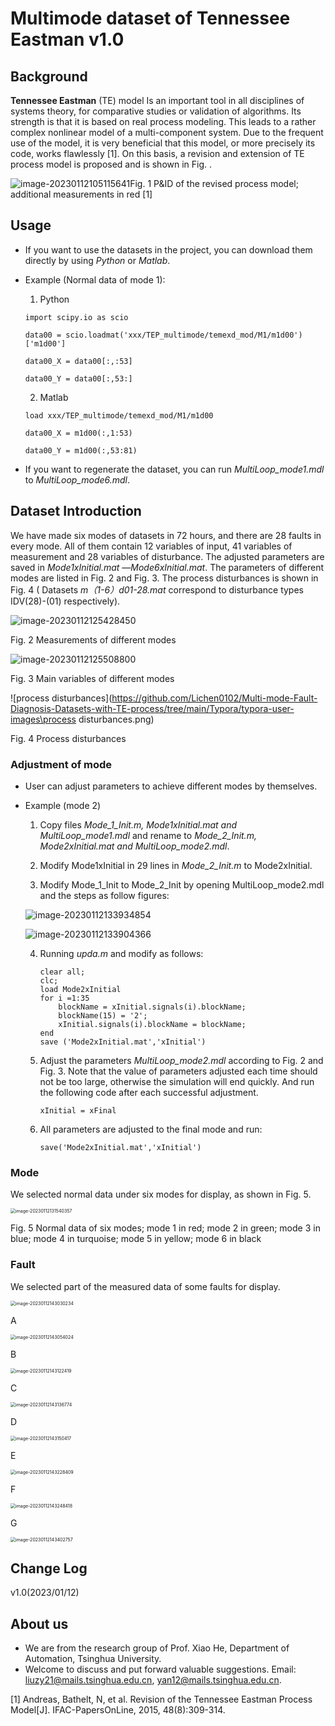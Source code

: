 # Multimode dataset of Tennessee Eastman v1.0

## Background

**Tennessee Eastman** (TE) model Is an important tool in all disciplines of systems theory, for comparative studies or validation of algorithms. Its strength is that it is based on real process modeling. This leads to a rather complex nonlinear model of a multi-component system. Due to the frequent use of the model, it is very beneficial that this model, or more precisely its code, works flawlessly [1]. On this basis, a revision and extension of TE process model is proposed and is shown in Fig. .

![image-20230112105115641](C:\Users\65489\AppData\Roaming\Typora\typora-user-images\image-20230112105115641.png)Fig. 1 P&ID of the revised process model; additional measurements in red [1]

## Usage

- If you want to use the datasets in the project, you can download them directly by using *Python* or *Matlab*.

- Example (Normal data of mode 1):

  1) Python

  ```
  import scipy.io as scio
  
  data00 = scio.loadmat('xxx/TEP_multimode/temexd_mod/M1/m1d00')['m1d00']
  
  data00_X = data00[:,:53]
  
  data00_Y = data00[:,53:]
  ```

  2) Matlab

  ```
  load xxx/TEP_multimode/temexd_mod/M1/m1d00
  
  data00_X = m1d00(:,1:53)
  
  data00_Y = m1d00(:,53:81)
  ```

- If you want to regenerate the dataset, you can run *MultiLoop_mode1.mdl* to *MultiLoop_mode6.mdl*.

## Dataset Introduction

We have made six modes of datasets in 72 hours, and there are 28 faults in every mode. All of them contain 12 variables of input, 41 variables of measurement and 28 variables of disturbance. The adjusted parameters are saved in *Mode1xInitial.mat* —*Mode6xInitial.mat*. The parameters of different modes are listed in Fig. 2 and Fig. 3. The process disturbances is shown in Fig. 4 ( Datasets *m（1-6）d01-28.mat* correspond to disturbance types IDV(28)-(01) respectively).

![image-20230112125428450](https://github.com/Lichen0102/Multi-mode-Fault-Diagnosis-Datasets-with-TE-process/tree/main/Typora/typora-user-images\image-20230112125428450.png)

Fig. 2 Measurements of different modes

![image-20230112125508800](https://github.com/Lichen0102/Multi-mode-Fault-Diagnosis-Datasets-with-TE-process/tree/main/Typora/typora-user-images\image-20230112125508800.png)

Fig. 3 Main variables of different modes

![process disturbances](https://github.com/Lichen0102/Multi-mode-Fault-Diagnosis-Datasets-with-TE-process/tree/main/Typora/typora-user-images\process disturbances.png)

Fig. 4 Process disturbances

### Adjustment of mode

- User can adjust parameters to achieve different modes by themselves.

- Example (mode 2)

  1. Copy files  *Mode_1_Init.m, Mode1xInitial.mat and MultiLoop_mode1.mdl* and rename to *Mode_2_Init.m, Mode2xInitial.mat and MultiLoop_mode2.mdl*.

  2. Modify Mode1xInitial in 29 lines in *Mode_2_Init.m* to Mode2xInitial.

  3. Modify Mode_1_Init to Mode_2_Init by opening  MultiLoop_mode2.mdl  and the steps as follow figures:

  ![image-20230112133934854](https://github.com/Lichen0102/Multi-mode-Fault-Diagnosis-Datasets-with-TE-process/tree/main/Typora/typora-user-images\image-20230112133934854.png)

  ![image-20230112133904366](https://github.com/Lichen0102/Multi-mode-Fault-Diagnosis-Datasets-with-TE-process/tree/main/Typora/typora-user-images\image-20230112133904366.png)

  4. Running *upda.m* and modify as follows:

     ```
     clear all;
     clc;
     load Mode2xInitial
     for i =1:35
         blockName = xInitial.signals(i).blockName;
         blockName(15) = '2';
         xInitial.signals(i).blockName = blockName;
     end
     save ('Mode2xInitial.mat','xInitial')
     ```

  5. Adjust the  parameters *MultiLoop_mode2.mdl* according to  Fig. 2 and Fig. 3. Note that the value of parameters adjusted each time should not be too large, otherwise the simulation will end quickly. And run the following code after each successful adjustment.

     ```
     xInitial = xFinal
     ```

  6. All parameters are adjusted to the final mode and run:

     ```
     save('Mode2xInitial.mat','xInitial')
     ```

### Mode

We selected normal data under six modes for display, as shown in Fig. 5.

<img src="https://github.com/Lichen0102/Multi-mode-Fault-Diagnosis-Datasets-with-TE-process/tree/main/Typora/typora-user-images\image-20230112131540357.png" alt="image-20230112131540357" style="zoom:50%;" />

Fig. 5 Normal data of six modes; mode 1 in red; mode 2 in green; mode 3 in blue; mode 4 in turquoise; mode 5 in yellow; mode 6 in black

### Fault

We selected part of the measured data of some faults for display.

<img src="https://github.com/Lichen0102/Multi-mode-Fault-Diagnosis-Datasets-with-TE-process/tree/main/Typora/typora-user-images\image-20230112143030234.png" alt="image-20230112143030234" style="zoom: 50%;" />

A

<img src="https://github.com/Lichen0102/Multi-mode-Fault-Diagnosis-Datasets-with-TE-process/tree/main/Typora/typora-user-images\image-20230112143054024.png" alt="image-20230112143054024" style="zoom:50%;" />

B

<img src="https://github.com/Lichen0102/Multi-mode-Fault-Diagnosis-Datasets-with-TE-process/tree/main/Typora/typora-user-images\image-20230112143122419.png" alt="image-20230112143122419" style="zoom:50%;" />

C

<img src="https://github.com/Lichen0102/Multi-mode-Fault-Diagnosis-Datasets-with-TE-process/tree/main/Typora/typora-user-images\image-20230112143136774.png" alt="image-20230112143136774" style="zoom:50%;" />

D

<img src="https://github.com/Lichen0102/Multi-mode-Fault-Diagnosis-Datasets-with-TE-process/tree/main/Typora/typora-user-images\image-20230112143150417.png" alt="image-20230112143150417" style="zoom:50%;" />

E

<img src="https://github.com/Lichen0102/Multi-mode-Fault-Diagnosis-Datasets-with-TE-process/tree/main/Typora/typora-user-images\image-20230112143228409.png" alt="image-20230112143228409" style="zoom:50%;" />

F

<img src="https://github.com/Lichen0102/Multi-mode-Fault-Diagnosis-Datasets-with-TE-process/tree/main/Typora/typora-user-images\image-20230112143248418.png" alt="image-20230112143248418" style="zoom:50%;" />

G

<img src="https://github.com/Lichen0102/Multi-mode-Fault-Diagnosis-Datasets-with-TE-process/tree/main/Typora/typora-user-images\image-20230112143402757.png" alt="image-20230112143402757" style="zoom:50%;" />

## Change Log

v1.0(2023/01/12)

## About us

- We are from the research group of Prof. Xiao He, Department of Automation, Tsinghua University.
- Welcome to discuss and put forward valuable suggestions. Email: [liuzy21@mails.tsinghua.edu.cn](mailto:liuzy21@mails.tsinghua.edu.cn), yan12@mails.tsinghua.edu.cn.

[1] Andreas, Bathelt, N, et al. Revision of the Tennessee Eastman Process Model[J]. IFAC-PapersOnLine, 2015, 48(8):309-314.
